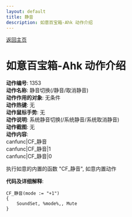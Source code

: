 ```yaml
---
layout: default
title: 静音
description: 如意百宝箱-Ahk 动作介绍
---
```

<link rel="stylesheet" href="../Actions/css/atom-one-light.min.css">
<script src="../Actions/js/highlight.min.js"></script>
<script>hljs.highlightAll();</script>

[返回主页](../index.md)

# [](#header-2) 如意百宝箱-Ahk 动作介绍

**动作编号**: 1353  
**动作名称**: 静音切换(/静音/取消静音)  
**动作作用的对象**: 无条件  
**动作热键**: 无  
**动作鼠标手势**: 无  
**动作说明**: 系统静音切换(/系统静音/系统取消静音)  
**动作截图**: 无  
**动作内容**:  
canfunc|CF_静音  
canfunc|CF_静音|1  
canfunc|CF_静音|0  

执行如意的内置的函数 "CF_静音", 如意内置动作  

**代码及详细解释**:  

```Autohotkey
CF_静音(mode := "+1")
{
	SoundSet, %mode%,, Mute
}
```